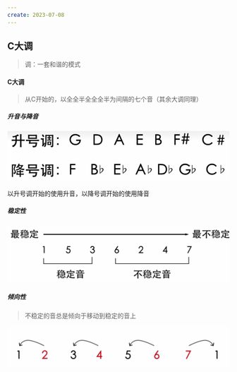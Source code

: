 ```yaml
---
create: 2023-07-08
---
```

## C大调

> 调：一套和谐的模式

#### C大调

> 从C开始的，以全全半全全全半为间隔的七个音（其余大调同理）

##### 升音与降音

![](picture/升号调与降号调.png)

以升号调开始的使用升音，以降号调开始的使用降音

##### 稳定性

![](picture/稳定性.png)

##### 倾向性

> 不稳定的音总是倾向于移动到稳定的音上

![](picture/倾向性.png)